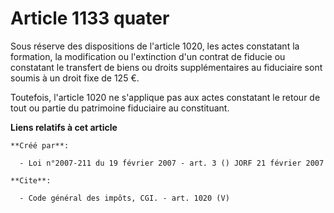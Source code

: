 # Article 1133 quater

Sous réserve des dispositions de l'article 1020, les actes constatant la formation, la modification ou l'extinction d'un
contrat de fiducie ou constatant le transfert de biens ou droits supplémentaires au fiduciaire sont soumis à un droit fixe de
125 €. 

Toutefois, l'article 1020 ne s'applique pas aux actes constatant le retour de tout ou partie du patrimoine fiduciaire au
constituant.

**Liens relatifs à cet article**

	**Créé par**:

	  - Loi n°2007-211 du 19 février 2007 - art. 3 () JORF 21 février 2007

	**Cite**:

	  - Code général des impôts, CGI. - art. 1020 (V)
